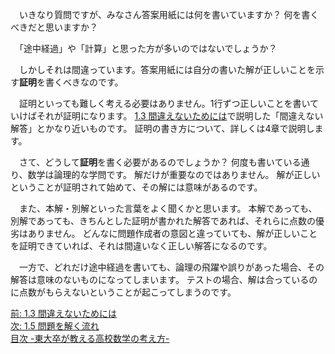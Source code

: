 <!--
1.4 解答とは何を書くべきか？ -元東大生が教える高校数学の考え方-
-->
　いきなり質問ですが、みなさん答案用紙には何を書いていますか？ 何を書くべきだと思いますか？

　「途中経過」や「計算」と思った方が多いのではないでしょうか？

　しかしそれは間違っています。答案用紙には自分の書いた解が正しいことを示す**証明**を書くべきなのです。

　証明といっても難しく考える必要はありません。1行ずつ正しいことを書いていけばそれが証明になります。
[1.3 間違えないためには](http://tarukosu.hatenablog.com/entry/2016/07/08/203428)で説明した「間違えない解答」とかなり近いものです。
証明の書き方について、詳しくは4章で説明します。

　さて、どうして**証明**を書く必要があるのでしょうか？ 
何度も書いている通り、数学は論理的な学問です。
解だけが重要なのではありません。
解が正しいということが証明されて始めて、その解には意味があるのです。

　また、本解・別解といった言葉をよく聞くかと思います。
本解であっても、別解であっても、きちんとした証明が書かれた解答であれば、それらに点数の優劣はありません。
どんなに問題作成者の意図と違っていても、解が正しいことを証明できていれば、それは間違いなく正しい解答になるのです。

<!--
　きちんとした証明が書かれていれば、その解答には文句のつけようがありません。
-->

　一方で、どれだけ途中経過を書いても、論理の飛躍や誤りがあった場合、その解答は意味のないものになってしまいます。
テストの場合、解は合っているのに点数がもらえないということが起こってしまうのです。

[前: 1.3 間違えないためには](http://tarukosu.hatenablog.com/entry/2016/07/08/203428)  
[次: 1.5 問題を解く流れ](http://tarukosu.hatenablog.com/entry/2016/07/09/104139)  
[目次 -東大卒が教える高校数学の考え方-](http://tarukosu.hatenablog.com/entry/2016/07/08/123511)  
